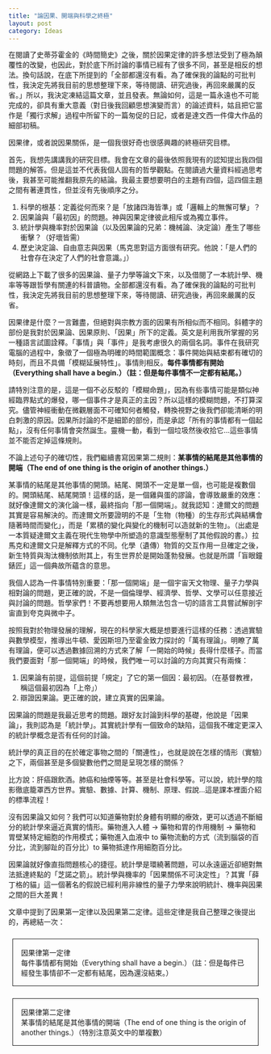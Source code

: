 ```yaml
---
title: "論因果、開端與科學之終極"
layout: post
category: Ideas
---
```


在閱讀了史蒂芬霍金的《時間簡史》之後，關於因果定律的許多想法受到了極為顛覆性的改變，也因此，對於底下所討論的事情已經有了很多不同，甚至是相反的想法。換句話說，在底下所提到的「全部都還沒有看。為了確保我的論點的可批判性，我決定先將我目前的思想整理下來，等待閱讀、研究過後，再回來嚴厲的反省。」所以，我決定凍結這篇文章，並且發表。無論如何，這是一篇永遠也不可能完成的，卻具有重大意義（對日後我回顧思想演變而言）的論述資料，姑且把它當作是「獨行求解」過程中所留下的一篇匆促的日記，或者是達文西一件偉大作品的細部初稿。

因果律，或者說因果關係，是一個我很好奇也很感興趣的終極研究目標。

首先，我想先講講我的研究目標。我會在文章的最後依照我現有的認知提出我四個問題的解答。但是這並不代表我個人固有的哲學觀點。在閱讀過大量資料經過思考後，我甚至可能推翻我原先的結論。我最主要想要明白的主題有四個，這四個主題之間有著連貫性，但並沒有先後順序之分。

1. 科學的根基：定義從何而來？是「放諸四海皆準」或「邏輯上的無懈可擊」？
2. 因果論與「最初因」的問題。神與因果定律彼此相斥或為獨立事件。
3. 統計學與機率對於因果論（以及因果論的兄弟：機械論、決定論）產生了哪些衝擊？（好壞皆需）
4. 歷史決定論、自由意志與因果（馬克思對這方面很有研究。他說：「是人們的社會存在決定了人們的社會意識。」）

從網路上下載了很多的因果論、量子力學等論文下來，以及借閱了一本統計學、機率等等跟哲學有關連的科普讀物。全部都還沒有看。為了確保我的論點的可批判性，我決定先將我目前的思想整理下來，等待閱讀、研究過後，再回來嚴厲的反省。

因果律是什麼？一言難盡，但絕對與宗教方面的因果有所相似而不相同。斜體字的部份是我對於因果論、因果原則、「因果」所下的定義。英文是利用我所掌握的另一種語言試圖詮釋。「事情」與「事件」是我考慮很久的兩個名詞。事件在我研究電腦的過程中，象徵了一個極為明確的時間範圍概念：事件開始與結束都有確切的時刻，而且不具備「模糊延展特性」。事情則相反。**每件事情都有開始（Everything shall have a begin.）（註：但是每件事情不一定都有結尾。）**

請特別注意的是，這是一個不必反駁的「模糊命題」，因為有些事情可能是類似神經臨界點式的爆發，哪一個事件才是真正的主因？所以這樣的模糊問題，不打算深究。儘管神經衝動在微觀層面不可確知何者觸發，轉換視野之後我們卻能清晰的明白刺激的原因。因果所討論的不是細節的部份，而是承認「所有的事情都有一個起點」，沒有任何事情會突然誕生。靈機一動，看到一個垃圾然後收拾它...這些事情並不能否定掉這條規則。

不論上述句子的確切性，我們繼續書寫因果第二規則：**某事情的結尾是其他事情的開端（The end of one thing is the origin of another things.）**

某事情的結尾是其他事情的開頭。結尾、開頭不一定是單一個，也可能是複數個的。開頭結尾、結尾開頭！這樣的話，是一個雞與蛋的謬論，會導致嚴重的效應：就好像達爾文的演化論一樣，最終指向「那一個開端」。就我認知：達爾文的問題其實是容易解決的。而達爾文所要證明的不是「生物（物種）的生存形式與結構會隨著時間而變化」，而是「累積的變化與變化的機制可以造就新的生物」。（出處是一本質疑達爾文主義在現代生物學中所塑造的意識型態壓制了其他假說的書。）拉馬克和達爾文只是解釋方式的不同。化學（遺傳）物質的交互作用一旦確定之後，新生特質與淘汰機制依附其上，有生世界於是開始蓬勃發展。也就是所謂「盲眼鐘錶匠」這一個典故所蘊含的意思。

我個人認為一件事情特別重要：「那一個開端」是一個宇宙天文物理、量子力學與相對論的問題，更正確的說，不是一個倫理學、經濟學、哲學、文學可以任意接近與討論的問題。哲學家們！不要再想要用人類無法包含一切的語言工具嘗試解剖宇宙直到夸克與微中子。

按照我對於物理發展的理解，現在的科學家大概是想要進行這樣的任務：透過實驗與數學模型，推導出牛頓、愛因斯坦乃至霍金致力探討的「萬有理論」。明瞭了萬有理論，便可以透過數據回溯的方式來了解「一開始的時候」長得什麼樣子。而當我們要面對「那一個開端」的時候，我們唯一可以討論的方向其實只有兩條：

1. 因果論有前提，這個前提「規定」了它的第一個因：最初因。（在基督教裡，稱這個最初因為「上帝」）
2. 辯證因果論。更正確的說，建立真實的因果論。

因果論的問題是我最近思考的問題。跟好友討論到科學的基礎，他說是「因果論」，我則認為是「統計學」。其實統計學有一個致命的缺陷，這個我不確定更深入的統計學概念是否有任何的討論。

統計學的真正目的在於確定事物之間的「關連性」，也就是說在怎樣的情形（實驗）之下，兩個甚至是多個變數他們之間是呈現怎樣的關係？

比方說：肝癌跟飲酒。肺癌和抽煙等等。甚至是社會科學等。可以說，統計學的陰影徹底籠罩西方世界。實驗、數據、計算、機制、原理、假說...這是課本裡面介紹的標準流程！

沒有因果論又如何？我們可以知道藥物對於身體有明顯的療效，更可以透過不斷細分的統計學來逼近真實的情形。藥物進入人體 → 藥物和胃的作用機制 → 藥物和胃壁某特定細胞的作用模式；藥物進入血液中 to 藥物流動的方式（流到腦袋的百分比，流到腳趾的百分比）to 藥物抵達作用細胞百分比。

因果論就好像直指問題核心的捷徑。統計學是環繞著問題，可以永遠逼近卻絕對無法抵達終點的「芝諾之箭」。統計學與機率的「因果關係不可決定性」？其實「薛丁格的貓」這一個著名的假說已經利用非線性的量子力學來說明統計、機率與因果之間的巨大差異！

文章中提到了因果第一定律以及因果第二定律。這些定律是我自己整理之後提出的，再總結一次：

<style>
.border {
  margin: 1.5rem 0.5rem;
  border: 1px solid;
  display: block;
  padding: 1rem 1rem;
}
</style>

<p class="border">因果律第一定律<br>每件事情都有開始（Everything shall have a begin.）（註：但是每件已經發生事情卻不一定都有結尾，因為還沒結束。）</p>

<p class="border">因果律第二定律<br>某事情的結尾是其他事情的開端（The end of one thing is the origin of another things.）（特別注意英文中的單複數）</p>
